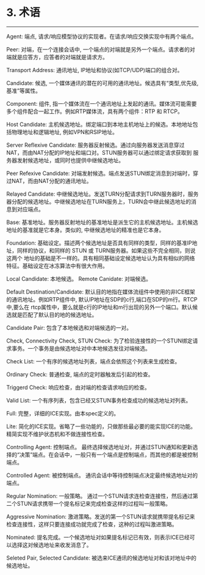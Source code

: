 ﻿# 3. 术语
------

Agent: 端点, 请求/响应模型协议的实现者。在请求/响应交换实现中有两个端点。

Peer: 对端，在一个连接会话中, 一个端点的对端就是另外一个端点。请求者的对端就是应答方，应答者的对端就是请求方。

Transport Address: 通讯地址, IP地址和协议(如TCP/UDP)端口的组合对。

Candidate: 候选, 一个媒体通讯的潜在的可用的通讯地址。候选具有“类型,优先级,基准”等属性。

Component: 组件, 指一个媒体流在一个通讯地址上发起的通讯。媒体流可能需要多个组件配合一起工作。例如RTP媒体流，具有两个组件：RTP 和 RTCP。

Host Candidate: 主机候选地址。绑定端口到本地主机地址上的候选。本地地址包括物理地址和逻辑地址, 例如VPN和RSIP地址。

Server Reflexive Candidate: 服务器反射候选。通过向服务器发送消息穿过NAT，而由NAT分配的IP地址和端口对。STUN服务器可以通过绑定请求获取到
服务器发射候选地址，或同时也提供中继候选地址。

Peer Refexive Candidate: 对端发射候选。端点发送STUN绑定消息到对端时，穿过NAT，而由NAT分配的通讯地址。

Relayed Candidate: 中继候选地址。发送TURN分配请求到TURN服务器时，服务器分配的候选地址。中继候选地址在TURN服务上，TURN会中继此候选地址的消息到对应端点。

Base: 基准地址。服务器反射地址的基准地址是派生它的主机候选地址。主机候选地址的基准就是它本身。类似的, 中继候选地址的精准也是它本身。

Foundation: 基础设定。描述两个候选地址是否具有同样的类型，同样的基准IP地址，同样的协议，和同样的 STUN 或 TURN服务器。如果这些不完全相同，则说这两个
地址的基础是不一样的。具有相同基础设定候选地址认为具有相似的网络特征。基础设定在冰冻算法中有很大作用。

Local Candidate: 本地候选。
Remote Canidate: 对端候选。

Default Destination/Candidate: 默认目的地指在媒体流组件中使用的非ICE框架的通讯地址。例如RTP组件中, 默认IP地址在SDP的c行,端口在SDP的m行。RTCP中,要么在
rtcp属性中，要么就是c行的IP地址和m行出现的另外一个端口。默认候选就是匹配了默认目的地的候选地址。

Candidate Pair: 包含了本地候选和对端候选的一对。

Check, Connectivity Check, STUN Check: 为了检验连接性的一个STUN绑定请求事务。一个事务是由候选地址对中本地候选发往对端候选。

Check List: 一个有序的候选地址列表，端点会依照这个列表来生成检查。

Ordinary Check: 普通检查, 端点的定时器触发后引起的检查。

Triggerd Check: 响应检查，由对端的检查请求响应的检查。

Valid List: 一个有序列表，包含已经又STUN事务检查成功的候选地址对列表。

Full: 完整，详细的ICE实现。由本spec定义的。

Lite: 简化的ICE实现。省略了一些功能的，只做那些最必要的能实现ICE的功能。 精简实现不维护状态机和不做连接性检查。

Controlling Agent: 控制端点。 最终选择候选地址对，并通过STUN通知和更新选择的“决策”端点。在会话中，一般只有一个端点是控制端点，而其他的都是被控制端点。

Controlled Agent: 被控制端点。 通讯会话中等待控制端点决定最终候选地址对的端点。

Regular Nomination: 一般策略。 通过一个STUN请求连检查连接性，然后通过第二个STUN请求携带一个提名标记来完成检查这样的过程叫一般策略。

Aggressive Nomination: 激进策略。发送的第一个STUN请求就携带提名标记来检查连接性，这样只要连接成功就完成了检查，这种的过程叫激进策略。

Nominated: 提名完成。一个候选地址对如果提名标记已有效，则表示ICE已经可以选择这对候选地址来收发消息了。

Seleted Pair, Selected Candidate: 被选来ICE通讯的候选地址对和该对地址中的候选地址。
















